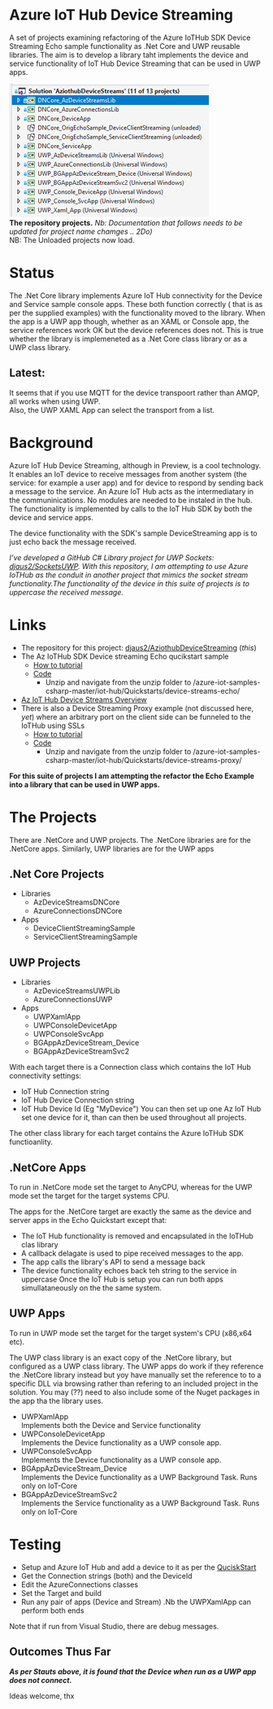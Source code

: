 # Azure IoT Hub Device Streaming
A set of projects examining refactoring of the Azure IoTHub SDK Device Streaming Echo sample functionality as .Net Core and UWP reusable libraries. The aim is to develop a library taht implements the device and service functionality of IoT Hub Device Streaming that can be used in UWP apps.

![Solution Explorer](https://github.com/djaus2/AziothubDeviceStreaming/blob/master/images/Capture001.PNG)<br>
**The repository projects.** _Nb: Documentation that follows needs to be updated for project name chamges .. 2Do)_<br>
NB: The Unloaded projects now load.

# Status
The .Net Core library implements Azure IoT Hub connectivity for the Device and Service sample console apps. 
These both function correctly ( that is as per the supplied examples) with the functionality moved to the library. 
When the app is a UWP app though, whether as an XAML or Console app, the service references work OK but the device references does not. 
This is true whether the library is implemeneted as a .Net Core class library or as a UWP class library.
## Latest:
It seems that if you use MQTT for the device transpoort rather than AMQP, all works when using UWP.
<br>Also, the UWP XAML App can select the transport from a list.

# Background
Azure IoT Hub Device Streaming, although in Preview, is a cool technology. It enables an IoT device to receive messages from another system (the service: for example a user app) and for device to respond by sending back a message to the service. An Azure IoT Hub acts as the intermediatary in the communinications. No modules are needed to be instaled in the hub. The functionality is implemented by calls to the IoT Hub SDK by both the device and service apps.

The device functionality with the SDK's sample DeviceStreaming app is to just echo back the message received. 

_I’ve developed a GitHub C# Library project for UWP Sockets:  [djaus2/SocketsUWP](https://github.com/djaus2/SocketsUWP). 
With this repository, I am attempting to use Azure IoTHub as the conduit in another project that mimics the socket stream functionality.The functionality of the device in this suite of projects is to uppercase the received message._

# Links
- The repository for this project:  [djaus2/AziothubDeviceStreaming](https://github.com/djaus2/AziothubDeviceStreaming) (_this_)
- The Az IoTHub SDK Device streaming Echo qucikstart sample
  - [How to tutorial](https://docs.microsoft.com/en-us/azure/iot-hub/quickstart-device-streams-echo-csharp)
  - [Code](https://github.com/Azure-Samples/azure-iot-samples-csharp/archive/master.zip)
    - Unzip and navigate from the unzip folder to /azure-iot-samples-csharp-master/iot-hub/Quickstarts/device-streams-echo/
- [Az IoT Hub Device Streams Overview](https://docs.microsoft.com/en-us/azure/iot-hub/iot-hub-device-streams-overview)
- There is also a Device Streaming Proxy example (not discussed here, _yet_) where an arbitrary port on the client side can be funneled to the IoTHub using SSLs
  - [How to tutorial](https://docs.microsoft.com/en-us/azure/iot-hub/quickstart-device-streams-proxy-csharp)
  - [Code](https://github.com/Azure-Samples/azure-iot-samples-csharp/archive/master.zip)
    - Unzip and navigate from the unzip folder to /azure-iot-samples-csharp-master/iot-hub/Quickstarts/device-streams-proxy/

**For this suite of projects I am attempting the refactor the Echo Example into a library that can be used in UWP apps.**

# The Projects
There are .NetCore and UWP projects. The .NetCore libraries are for the .NetCore apps. 
Similarly, UWP libraries are for the UWP apps

## .Net Core Projects
- Libraries
	- AzDeviceStreamsDNCore
	- AzureConnectionsDNCore
- Apps
	- DeviceClientStreamingSample
	- ServiceClientStreamingSample

## UWP Projects
- Libraries
	- AzDeviceStreamsUWPLib
	- AzureConnectionsUWP
- Apps
	- UWPXamlApp
	- UWPConsoleDevicetApp
	- UWPConsoleSvcApp
	- BGAppAzDeviceStream_Device
	- BGAppAzDeviceStreamSvc2

With each target there is a Connection class which contains the IoT Hub connectivity settings:
- IoT Hub Connection string
- IoT Hub Device Connection string
- IoT Hub Device Id (Eg "MyDevice")
You can then set up one Az IoT Hub set one device for it, than can then be used throughout all projects.

The other class library for each target contains the Azure IoTHub SDK functioanlity.

## .NetCore Apps
To run in .NetCore mode set the target to AnyCPU, whereas for the UWP mode set the target for the target systems CPU.

The apps for the .NetCore target are exactly the same as the device and server apps in the Echo Quickstart except that:
- The IoT Hub functionality is removed and encapsulated in the IoTHub clas library
- A callback delagate is used to pipe received messages to the app.
- The app calls the library's API to send a message back
- The device functionality echoes back teh string to the service in uppercase
Once the IoT Hub is setup you can run both apps simullataneously on the the same system.

## UWP Apps
To run in UWP mode set the  target for the target system's CPU (x86,x64 etc).

The UWP class library is an exact copy of the .NetCore library, but configured as a UWP class library.
The UWP apps do work if they reference the .NetCore library instead but yoy have manually set the reference to to a specific DLL via browsing rather than refering to an included project in the solution. You may (??) need to also include some of the Nuget packages in the app tha the library uses. 

- UWPXamlApp<br>
Implements both the Device and Service functionality
- UWPConsoleDevicetApp<br>
Implements the Device functionality as a UWP console app.
- UWPConsoleSvcApp<br>
Implements the Device functionality as a UWP console app.
- BGAppAzDeviceStream_Device<br>
Implements the Device functionality as a UWP Background Task. Runs only on IoT-Core
- BGAppAzDeviceStreamSvc2<br>
Implements the Service functionality as a UWP Background Task. Runs only on IoT-Core

# Testing
- Setup and Azure IoT Hub and add a device to it as per the [QuciskStart]((https://docs.microsoft.com/en-us/azure/iot-hub/quickstart-device-streams-echo-csharp))
- Get the Connection strings (both) and the DeviceId
- Edit the AzureConnections classes
- Set the Target and build
- Run any pair of apps (Device and Stream) .Nb the UWPXamlApp can perform both ends

Note that if run from Visual Studio, there are debug messages.

## Outcomes Thus Far
**_As per Stauts above, it is found that the Device when run as a UWP app does not connect._**

Ideas welcome, thx
